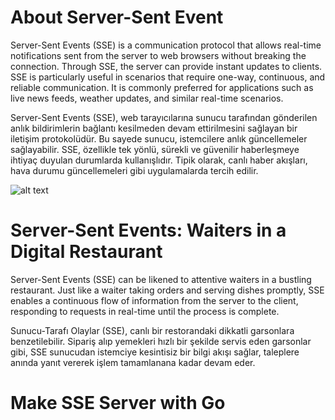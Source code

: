 # About Server-Sent Event

Server-Sent Events (SSE) is a communication protocol that allows real-time notifications sent from the server to web browsers without breaking the connection.
Through SSE, the server can provide instant updates to clients. SSE is particularly useful in scenarios that require one-way, continuous, and reliable communication. 
It is commonly preferred for applications such as live news feeds, weather updates, and similar real-time scenarios.

Server-Sent Events (SSE), web tarayıcılarına sunucu tarafından gönderilen anlık bildirimlerin bağlantı kesilmeden devam ettirilmesini sağlayan bir iletişim protokolüdür.
Bu sayede sunucu, istemcilere anlık güncellemeler sağlayabilir.
SSE, özellikle tek yönlü, sürekli ve güvenilir haberleşmeye ihtiyaç duyulan durumlarda kullanışlıdır.
Tipik olarak, canlı haber akışları, hava durumu güncellemeleri gibi uygulamalarda tercih edilir.

![alt text](https://bocadilloproject.github.io/sse.png)


# Server-Sent Events: Waiters in a Digital Restaurant

Server-Sent Events (SSE) can be likened to attentive waiters in a bustling restaurant.
Just like a waiter taking orders and serving dishes promptly,
SSE enables a continuous flow of information from the server to the client,
responding to requests in real-time until the process is complete.

Sunucu-Tarafı Olaylar (SSE), canlı bir restorandaki dikkatli garsonlara benzetilebilir. 
Sipariş alıp yemekleri hızlı bir şekilde servis eden garsonlar gibi,
SSE sunucudan istemciye kesintisiz bir bilgi akışı sağlar,
taleplere anında yanıt vererek işlem tamamlanana kadar devam eder.

# Make SSE Server with Go

```

```
